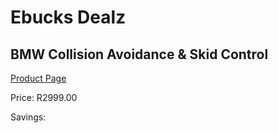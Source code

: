 
# Ebucks Dealz
## BMW Collision Avoidance & Skid Control
[Product Page](https://www.ebucks.com/web/shop/productSelected.do?prodId=212717527&catId=322194323)

Price: R2999.00

Savings: 


	